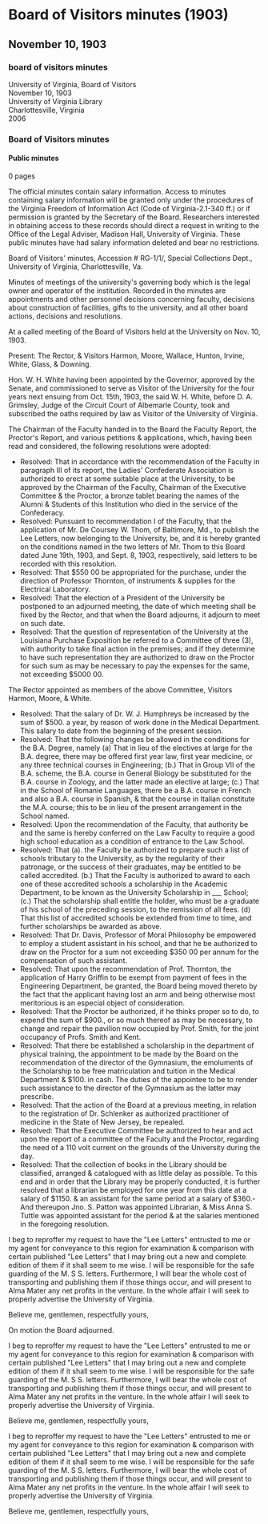 <!-- llmformatted -->
# Board of Visitors minutes (1903)

## November 10, 1903

### board of visitors minutes

University of Virginia, Board of Visitors\
November 10, 1903\
University of Virginia Library\
Charlottesville, Virginia\
2006

### Board of Visitors minutes

#### Public minutes

0 pages

The official minutes contain salary information. Access to minutes containing salary information will be granted only under the procedures of the Virginia Freedom of Information Act (Code of Virginia-2.1-340 ff.) or if permission is granted by the Secretary of the Board. Researchers interested in obtaining access to these records should direct a request in writing to the Office of the Legal Adviser, Madison Hall, University of Virginia. These public minutes have had salary information deleted and bear no restrictions.

Board of Visitors' minutes, Accession # RG-1/1/, Special Collections Dept., University of Virginia, Charlottesville, Va.

Minutes of meetings of the university's governing body which is the legal owner and operator of the institution. Recorded in the minutes are appointments and other personnel decisions concerning faculty, decisions about construction of facilities, gifts to the university, and all other board actions, decisions and resolutions.

At a called meeting of the Board of Visitors held at the University on Nov. 10, 1903.

Present: The Rector, & Visitors Harmon, Moore, Wallace, Hunton, Irvine, White, Glass, & Downing.

Hon. W. H. White having been appointed by the Governor, approved by the Senate, and commissioned to serve as Visitor of the University for the four years next ensuing from Oct. 15th, 1903, the said W. H. White, before D. A. Grimsley, Judge of the Circuit Court of Albemarle County, took and subscribed the oaths required by law as Visitor of the University of Virginia.

The Chairman of the Faculty handed in to the Board the Faculty Report, the Proctor's Report, and various petitions & applications, which, having been read and considered, the following resolutions were adopted:

* Resolved: That in accordance with the recommendation of the Faculty in paragraph III of its report, the Ladies' Confederate Association is authorized to erect at some suitable place at the University, to be approved by the Chairman of the Faculty, Chairman of the Executive Committee & the Proctor, a bronze tablet bearing the names of the Alumni & Students of this Institution who died in the service of the Confederacy.
* Resolved: Punsuant to recommendation I of the Faculty, that the application of Mr. De Coursey W. Thom, of Baltimore, Md., to publish the Lee Letters, now belonging to the University, be, and it is hereby granted on the conditions named in the two letters of Mr. Thom to this Board dated June 19th, 1903, and Sept. 8, 1903, respectively, said letters to be recorded with this resolution.
* Resolved: That $550 00 be appropriated for the purchase, under the direction of Professor Thornton, of instruments & supplies for the Electrical Laboratory.
* Resolved: That the election of a President of the University be postponed to an adjourned meeting, the date of which meeting shall be fixed by the Rector, and that when the Board adjourns, it adjourn to meet on such date.
* Resolved: That the question of representation of the University at the Louisiana Purchase Exposition be referred to a Committee of three (3), with authority to take final action in the premises; and if they determine to have such representation they are authorized to draw on the Proctor for such sum as may be necessary to pay the expenses for the same, not exceeding $5000 00.

The Rector appointed as members of the above Committee, Visitors Harmon, Moore, & White.

* Resolved: That the salary of Dr. W. J. Humphreys be increased by the sum of $500. a year, by reason of work done in the Medical Department. This salary to date from the beginning of the present session.
* Resolved: That the following changes be allowed in the conditions for the B.A. Degree, namely (a) That in lieu of the electives at large for the B.A. degree, there may be offered first year law, first year medicine, or any three technical courses in Engineering; (b.) That in Group VII of the B.A. scheme, the B.A. course in General Biology be substituted for the B.A. course in Zoology, and the latter made an elective at large; (c.) That in the School of Romanie Languages, there be a B.A. course in French and also a B.A. course in Spanish, & that the course in Italian constitute the M.A. course; this to be in lieu of the present arrangement in the School named.
* Resolved: Upon the recommendation of the Faculty, that authority be and the same is hereby conferred on the Law Faculty to require a good high school education as a condition of entrance to the Law School.
* Resolved: That (a). the Faculty be authorized to prepare such a list of schools tributary to the University, as by the regularity of their patronage, or the success of their graduates, may be entitled to be called accredited. (b.) That the Faculty is authorized to award to each one of these accredited schools a scholarship in the Academic Department, to be known as the University Scholarship in \_\_\_ School; (c.) That the scholarship shall entitle the holder, who must be a graduate of his school of the preceding session, to the remission of all fees. (d) That this list of accredited schools be extended from time to time, and further scholarships be awarded as above.
* Resolved: That Dr. Davis, Professor of Moral Philosophy be empowered to employ a student assistant in his school, and that he be authorized to draw on the Proctor for a sum not exceeding $350 00 per annum for the compensation of such assistant.
* Resolved: That upon the recommendation of Prof. Thornton, the application of Harry Griffin to be exempt from payment of fees in the Engineering Department, be granted, the Board being moved thereto by the fact that the applicant having lost an arm and being otherwise most meritorious is an especial object of consideration.
* Resolved: That the Proctor be authorized, if he thinks proper so to do, to expend the sum of $900., or so much thereof as may be necessary, to change and repair the pavilion now occupied by Prof. Smith, for the joint occupancy of Profs. Smith and Kent.
* Resolved: That there be established a scholarship in the department of physical training, the appointment to be made by the Board on the recommendation of the director of the Gymnasium, the emoluments of the Scholarship to be free matriculation and tuition in the Medical Department & $100. in cash. The duties of the appointee to be to render such assistance to the director of the Gymnasium as the latter may prescribe.
* Resolved: That the action of the Board at a previous meeting, in relation to the registration of Dr. Schlenker as authorized practitioner of medicine in the State of New Jersey, be repealed.
* Resolved: That the Executive Committee be authorized to hear and act upon the report of a committee of the Faculty and the Proctor, regarding the need of a 110 volt current on the grounds of the University during the day.
* Resolved: That the collection of books in the Library should be classified, arranged & catalogued with as little delay as possible. To this end and in order that the Library may be properly conducted, it is further resolved that a librarian be employed for one year from this date at a salary of $1150. & an assistant for the same period at a salary of $360.- And thereupon Jno. S. Patton was appointed Librarian, & Miss Anna S. Tuttle was appointed assistant for the period & at the salaries mentioned in the foregoing resolution.

I beg to reproffer my request to have the "Lee Letters" entrusted to me or my agent for conveyance to this region for examination & comparison with certain published "Lee Letters" that I may bring out a new and complete edition of them if it shall seem to me wise. I will be responsible for the safe guarding of the M. S S. letters. Furthermore, I will bear the whole cost of transporting and publishing them if those things occur, and will present to Alma Mater any net profits in the venture. In the whole affair I will seek to properly advertise the University of Virginia.

Believe me, gentlemen, respectfully yours,

On motion the Board adjourned.

I beg to reproffer my request to have the "Lee Letters" entrusted to me or my agent for conveyance to this region for examination & comparison with certain published "Lee Letters" that I may bring out a new and complete edition of them if it shall seem to me wise. I will be responsible for the safe guarding of the M. S S. letters. Furthermore, I will bear the whole cost of transporting and publishing them if those things occur, and will present to Alma Mater any net profits in the venture. In the whole affair I will seek to properly advertise the University of Virginia.

Believe me, gentlemen, respectfully yours,

I beg to reproffer my request to have the "Lee Letters" entrusted to me or my agent for conveyance to this region for examination & comparison with certain published "Lee Letters" that I may bring out a new and complete edition of them if it shall seem to me wise. I will be responsible for the safe guarding of the M. S S. letters. Furthermore, I will bear the whole cost of transporting and publishing them if those things occur, and will present to Alma Mater any net profits in the venture. In the whole affair I will seek to properly advertise the University of Virginia.

Believe me, gentlemen, respectfully yours,
